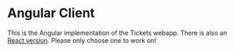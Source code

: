 # Angular Client

This is the Angular implementation of the Tickets webapp. There is also an [React version](../react-client). Please only choose one to work on!
